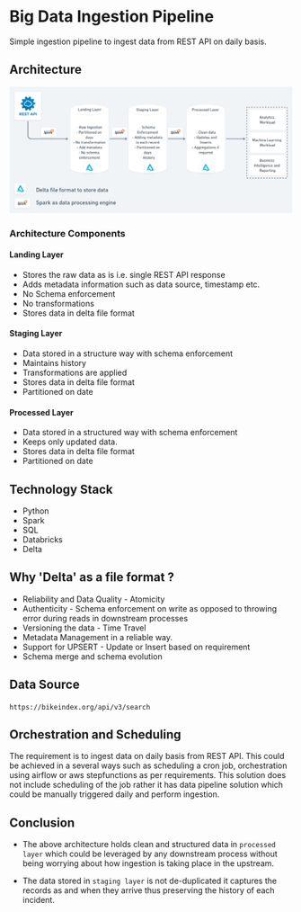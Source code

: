 # Big Data Ingestion Pipeline
Simple ingestion pipeline to ingest data from REST API on daily basis.

## Architecture

![plot](./ingestion_pipeline_architecture_v2.png)

### Architecture Components

#### Landing Layer
* Stores the raw data as is i.e. single REST API response
* Adds metadata information such as data source, timestamp etc.
* No Schema enforcement
* No transformations
* Stores data in delta file format

#### Staging Layer
* Data stored in a structure way with schema enforcement
* Maintains history
* Transformations are applied
* Stores data in delta file format
* Partitioned on date

#### Processed Layer
* Data stored in a structured way with schema enforcement
* Keeps only updated data.
* Stores data in delta file format
* Partitioned on date

## Technology Stack

* Python
* Spark
* SQL
* Databricks
* Delta

## Why 'Delta' as a file format ?

* Reliability and Data Quality - Atomicity
* Authenticity - Schema enforcement on write as opposed to throwing error during reads in downstream processes
* Versioning the data - Time Travel 
* Metadata Management in a reliable way.
* Support for UPSERT - Update or Insert based on requirement
* Schema merge and schema evolution

## Data Source

`https://bikeindex.org/api/v3/search`

## Orchestration and Scheduling

The requirement is to ingest data on daily basis from REST API. This could be
achieved in a several ways such as scheduling a cron job, 
orchestration using airflow or aws stepfunctions as per requirements. 
This solution does not include scheduling of the job rather it has data pipeline solution which
could be manually triggered daily and perform ingestion.

## Conclusion

* The above architecture holds clean and structured data in `processed layer` which
could be leveraged by any downstream process without being worrying about
how ingestion is taking place in the upstream.

* The data stored in `staging layer` is not de-duplicated it captures the records as and when they arrive
thus preserving the history of each incident.

